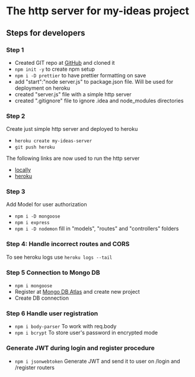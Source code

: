 # The http server for my-ideas project
## Steps for developers
### Step 1
* Created GIT repo at [GitHub](https://github.com/tsharon-byte/my-ideas-server) and cloned it
* `npm init -y` to create npm setup
* `npm i -D prettier` to have prettier formatting on save
* add "start":"node server.js" to package.json file. Will be used for deployment on heroku
* created "server.js" file with a simple http server
* created ".gitignore" file to ignore .idea and node_modules directories
### Step 2
Create just simple http server and deployed to heroku
* `heroku create my-ideas-server`
* `git push heroku`

The following links are now used to run the http server
* [locally](http://localhost:3000)
* [heroku](https://my-ideas-server.herokuapp.com/)

### Step 3
Add Model for user authorization
* `npm i -D mongoose`
* `npm i express`
* `npm i -D nodemon`
fill in "models", "routes" and "controllers" folders
  
### Step 4: Handle incorrect routes and CORS
To see heroku logs use
`heroku logs --tail`

### Step 5 Connection to Mongo DB
* `npm i mongoose`
* Register at [Mongo DB Atlas](https://www.mongodb.com/) and create new project
* Create DB connection

### Step 6 Handle user registration
* `npm i body-parser` To work with req.body
* `npm i bcrypt` To store user's password in encrypted mode

### Generate JWT during login and register procedure
* `npm i jsonwebtoken`
Generate JWT and send it to user on /login and /register routers